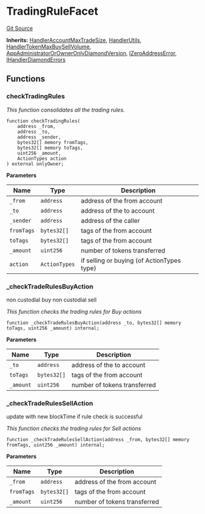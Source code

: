 # TradingRuleFacet
[Git Source](https://github.com/thrackle-io/rules-engine/blob/3234c3c6e5bf5f01811a34cd7cc6e00de73aa6c7/src/client/token/handler/diamond/TradingRuleFacet.sol)

**Inherits:**
[HandlerAccountMaxTradeSize](/src/client/token/handler/ruleContracts/HandlerAccountMaxTradeSize.sol/contract.HandlerAccountMaxTradeSize.md), [HandlerUtils](/src/client/token/handler/common/HandlerUtils.sol/contract.HandlerUtils.md), [HandlerTokenMaxBuySellVolume](/src/client/token/handler/ruleContracts/HandlerTokenMaxBuySellVolume.sol/contract.HandlerTokenMaxBuySellVolume.md), [AppAdministratorOrOwnerOnlyDiamondVersion](/src/client/token/handler/common/AppAdministratorOrOwnerOnlyDiamondVersion.sol/contract.AppAdministratorOrOwnerOnlyDiamondVersion.md), [IZeroAddressError](/src/common/IErrors.sol/interface.IZeroAddressError.md), [IHandlerDiamondErrors](/src/common/IErrors.sol/interface.IHandlerDiamondErrors.md)


## Functions
### checkTradingRules

*This function consolidates all the trading rules.*


```solidity
function checkTradingRules(
    address _from,
    address _to,
    address _sender,
    bytes32[] memory fromTags,
    bytes32[] memory toTags,
    uint256 _amount,
    ActionTypes action
) external onlyOwner;
```
**Parameters**

|Name|Type|Description|
|----|----|-----------|
|`_from`|`address`|address of the from account|
|`_to`|`address`|address of the to account|
|`_sender`|`address`|address of the caller|
|`fromTags`|`bytes32[]`|tags of the from account|
|`toTags`|`bytes32[]`|tags of the from account|
|`_amount`|`uint256`|number of tokens transferred|
|`action`|`ActionTypes`|if selling or buying (of ActionTypes type)|


### _checkTradeRulesBuyAction

non custodial buy
non custodial sell

*This function checks the trading rules for Buy actions*


```solidity
function _checkTradeRulesBuyAction(address _to, bytes32[] memory toTags, uint256 _amount) internal;
```
**Parameters**

|Name|Type|Description|
|----|----|-----------|
|`_to`|`address`|address of the to account|
|`toTags`|`bytes32[]`|tags of the from account|
|`_amount`|`uint256`|number of tokens transferred|


### _checkTradeRulesSellAction

update with new blockTime if rule check is successful

*This function checks the trading rules for Sell actions*


```solidity
function _checkTradeRulesSellAction(address _from, bytes32[] memory fromTags, uint256 _amount) internal;
```
**Parameters**

|Name|Type|Description|
|----|----|-----------|
|`_from`|`address`|address of the from account|
|`fromTags`|`bytes32[]`|tags of the from account|
|`_amount`|`uint256`|number of tokens transferred|



